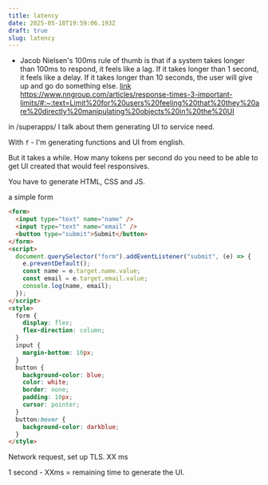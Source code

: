 ```yaml
---
title: latency
date: 2025-05-18T19:59:06.193Z
draft: true
slug: latency
---
```


- Jacob Nielsen's 100ms rule of thumb is that if a system takes longer than 100ms to respond, it feels like a lag. If it takes longer than 1 second, it feels like a delay. If it takes longer than 10 seconds, the user will give up and go do something else. [link](https://www.nngroup.com/articles/response-times-3-important-limits/) https://www.nngroup.com/articles/response-times-3-important-limits/#:~:text=Limit%20for%20users%20feeling%20that%20they%20are%20directly%20manipulating%20objects%20in%20the%20UI

in /superapps/ I talk about them generating UI to service need.

With `f` - I'm generating functions and UI from english.

But it takes a while. How many tokens per second do you need to be able to get UI created that would feel responsives.

You have to generate HTML, CSS and JS.

a simple form

```html
<form>
  <input type="text" name="name" />
  <input type="text" name="email" />
  <button type="submit">Submit</button>
</form>
<script>
  document.querySelector("form").addEventListener("submit", (e) => {
    e.preventDefault();
    const name = e.target.name.value;
    const email = e.target.email.value;
    console.log(name, email);
  });
</script>
<style>
  form {
    display: flex;
    flex-direction: column;
  }
  input {
    margin-bottom: 10px;
  }
  button {
    background-color: blue;
    color: white;
    border: none;
    padding: 10px;
    cursor: pointer;
  }
  button:hover {
    background-color: darkblue;
  }
</style>
```

Network request, set up TLS. XX ms

1 second - XXms = remaining time to generate the UI.
